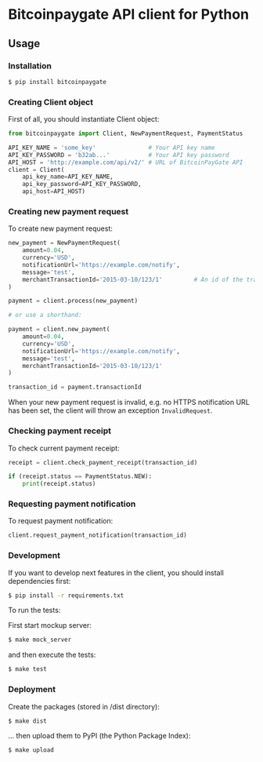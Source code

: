 # Bitcoinpaygate API client for Python

## Usage

### Installation
```bash
$ pip install bitcoinpaygate
```

### Creating Client object

First of all, you should instantiate Client object:

```python
from bitcoinpaygate import Client, NewPaymentRequest, PaymentStatus

API_KEY_NAME = 'some_key'               # Your API key name 
API_KEY_PASSWORD = 'b32ab...'           # Your API key password
API_HOST = 'http://example.com/api/v2/' # URL of BitcoinPayGate API
client = Client(
    api_key_name=API_KEY_NAME,
    api_key_password=API_KEY_PASSWORD,
    api_host=API_HOST)
```

### Creating new payment request

To create new payment request:

```python
new_payment = NewPaymentRequest(
    amount=0.04,
    currency='USD',
    notificationUrl='https://example.com/notify',
    message='test',
    merchantTransactionId='2015-03-10/123/1'         # An id of the transaction in your system
)

payment = client.process(new_payment)

# or use a shorthand:

payment = client.new_payment(
    amount=0.04,
    currency='USD',
    notificationUrl='https://example.com/notify',
    message='test',
    merchantTransactionId='2015-03-10/123/1'
)

transaction_id = payment.transactionId

```

When your new payment request is invalid, e.g. no HTTPS notification URL has been set, the client will throw an exception `InvalidRequest`.

### Checking payment receipt

To check current payment receipt:

```python
receipt = client.check_payment_receipt(transaction_id)

if (receipt.status == PaymentStatus.NEW):
	print(receipt.status)
```

### Requesting payment notification

To request payment notification:

```python
client.request_payment_notification(transaction_id)
```

### Development

If you want to develop next features in the client, you should install dependencies first:

```bash
$ pip install -r requirements.txt
```
To run the tests:

First start mockup server:

```bash
$ make mock_server
```
and then execute the tests:

```bash
$ make test
```

### Deployment

Create the packages (stored in /dist directory):
```bash
$ make dist
```

... then upload them to PyPI (the Python Package Index):
```bash
$ make upload
```
